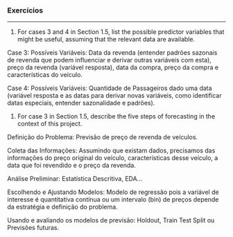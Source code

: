 

### Exercícios


---


1. For cases 3 and 4 in Section 1.5, list the possible predictor variables that might be useful, assuming that the relevant data are available.


Case 3:
Possíveis Variáveis: Data da revenda (entender padrões sazonais de revenda que podem influenciar e derivar outras variáveis com esta), preço da revenda (variável resposta), data da compra, preço da compra e características do veículo.


Case 4:
Possíveis Variáveis: Quantidade de Passageiros dado uma data (variável resposta e as datas para derivar novas variáveis, como identificar datas especiais, entender sazonalidade e padrões).


1. For case 3 in Section 1.5, describe the five steps of forecasting in the context of this project.


Definição do Problema: Previsão de preço de revenda de veículos.


Coleta das Informações: Assumindo que existam dados, precisamos das informações do preço original do veículo, características desse veículo, a data que foi revendido e o preço da revenda.


Análise Preliminar: Estatística Descritiva, EDA...


Escolhendo e Ajustando Modelos: Modelo de regressão pois a variável de interesse é quantitativa contínua ou um intervalo (bin) de preços depende da estratégia e definição do problema.


Usando e avaliando os modelos de previsão: Holdout, Train Test Split ou Previsões futuras.
